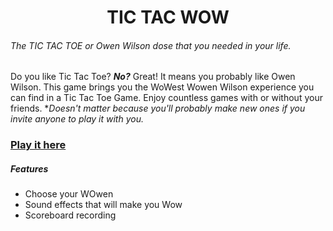 
<h1 style="text-align: center;"> TIC TAC WOW</h1>

###### The TIC TAC TOE or Owen Wilson dose that you needed in your life.

Do you like Tic Tac Toe? ***No?*** Great! It means you probably like Owen Wilson. This game brings you the WoWest Wowen Wilson experience you can find in a Tic Tac Toe Game. Enjoy countless games with or without your friends. 
**Doesn't matter because you'll probably make new ones if you invite anyone to play it with you.*

<h3><a href=""style="text-align: center;">  Play it here</h3></a>

##### Features
- Choose your WOwen
- Sound effects that will make you Wow
- Scoreboard recording